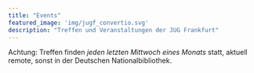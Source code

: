 ```yaml
---
title: "Events"
featured_image: 'img/jugf_convertio.svg'
description: "Treffen und Veranstaltungen der JUG Frankfurt"
---
```

Achtung: Treffen finden _jeden letzten Mittwoch eines Monats_ statt, aktuell remote, sonst in der Deutschen Nationalbibliothek.
